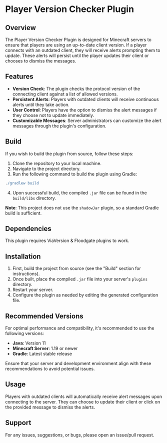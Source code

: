 # Player Version Checker Plugin

## Overview

The Player Version Checker Plugin is designed for Minecraft servers to ensure that players are using an up-to-date client version. If a player connects with an outdated client, they will receive alerts prompting them to update. These alerts will persist until the player updates their client or chooses to dismiss the messages.

## Features

- **Version Check**: The plugin checks the protocol version of the connecting client against a list of allowed versions.
- **Persistent Alerts**: Players with outdated clients will receive continuous alerts until they take action.
- **User Control**: Players have the option to dismiss the alert messages if they choose not to update immediately.
- **Customizable Messages**: Server administrators can customize the alert messages through the plugin's configuration.

## Build

If you wish to build the plugin from source, follow these steps:

1. Clone the repository to your local machine.
2. Navigate to the project directory.
3. Run the following command to build the plugin using Gradle:
```gradle
./gradlew build
```
4. Upon successful build, the compiled `.jar` file can be found in the `build/libs` directory.

**Note**: This project does not use the `shadowJar` plugin, so a standard Gradle build is sufficient.

## Dependencies

This plugin requires ViaVersion & Floodgate plugins to work.

## Installation

1. First, build the project from source (see the "Build" section for instructions).
2. Once built, place the compiled `.jar` file into your server's `plugins` directory.
3. Restart your server.
4. Configure the plugin as needed by editing the generated configuration file.

## Recommended Versions

For optimal performance and compatibility, it's recommended to use the following versions:

- **Java**: Version 11
- **Minecraft Server**: 1.19 or newer
- **Gradle**: Latest stable release

Ensure that your server and development environment align with these recommendations to avoid potential issues.

## Usage

Players with outdated clients will automatically receive alert messages upon connecting to the server. They can choose to update their client or click on the provided message to dismiss the alerts.

## Support

For any issues, suggestions, or bugs, please open an issue/pull request.
